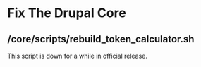 # Fix The Drupal Core

## /core/scripts/rebuild_token_calculator.sh
This script is down for a while in official release.
